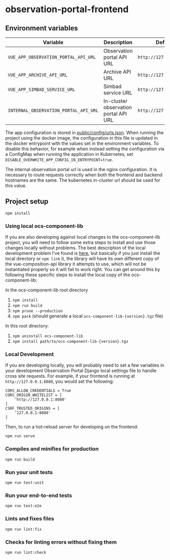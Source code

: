 # observation-portal-frontend

## Environment variables

| Variable                              | Description                           | Default                 |
| ------------------------------------- | ------------------------------------- | ----------------------- |
| `VUE_APP_OBSERVATION_PORTAL_API_URL`  | Observation portal API URL            | `http://127.0.0.1:8000` |
| `VUE_APP_ARCHIVE_API_URL`             | Archive API URL                       | `http://127.0.0.1:8000` |
| `VUE_APP_SIMBAD_SERVICE_URL`          | Simbad service URL                    | `http://127.0.0.1:8000` |
| `INTERNAL_OBSERVATION_PORTAL_API_URL` | In-cluster observation portal API URL | `http://127.0.0.1:8000` |

The app configuration is stored in [public/config/urls.json](public/config/urls.json). When
running the project using the docker image, the configuration in this file is updated in the
docker entrypoint with the values set in the environment variables. To disable this behavior,
for example when instead setting the configuration via a ConfigMap when running the application
in Kubernetes, set `DISABLE_OVERWRITE_APP_CONFIG_IN_ENTRYPOINT=true`.

The internal observation portal url is used in the nginx configuration. It is necessary to route requests correctly
when both the frontend and backend hostnames are the same. The kubernetes in-cluster url should be used for this value.

## Project setup
```
npm install
```

### Using local ocs-component-lib
If you are also developing against local changes to the ocs-component-lib project, you will need to follow some extra steps to install and use those changes locally without problems. The best description of the local development problem I've found is [here](https://stackoverflow.com/questions/64864935/runtime-error-integrating-a-component-lib-that-uses-vue-composition-api-you-m), but basically if you just install the local directory or `npm link` it, the library will have its own different copy of the vue-composition-api library it attempts to use, which will not be instantiated properly so it will fail to work right. You can get around this by following these specific steps to install the local copy of the ocs-component-lib:

In the ocs-component-lib root directory
1. `npm install`
2. `npm run build`
3. `npm prune --production`
4. `npm pack` (should generate a local `ocs-component-lib-{version}.tgz` file)

In this root directory:
1. `npm uninstall ocs-component-lib`
2. `npm install path/to/ocs-component-lib-{version}.tgz`

### Local Development

If you are developing locally, you will probably need to set a few variables in your development Observation
Portal Django local settings file to handle cross site requests. For example, if your frontend is running at
`http://127.0.0.1:8080`, you would set the following:

```
CORS_ALLOW_CREDENTIALS = True
CORS_ORIGIN_WHITELIST = [
    'http://127.0.0.1:8080'
]
CSRF_TRUSTED_ORIGINS = [
    '127.0.0.1:8080'
]
```

Then, to run a hot-reload server for developing on the frontend:
```
npm run serve
```

### Compiles and minifies for production
```
npm run build
```

### Run your unit tests
```
npm run test:unit
```

### Run your end-to-end tests
```
npm run test:e2e
```

### Lints and fixes files
```
npm run lint:fix
```

### Checks for linting errors without fixing them
```
npm run lint:check
```
